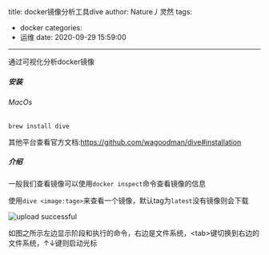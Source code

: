 title: docker镜像分析工具dive
author: Nature丿灵然
tags:
  - docker
categories:
  - 运维
date: 2020-09-29 15:59:00
---
通过可视化分析docker镜像
<!--more-->

##### 安装

###### MacOs

    brew install dive

其他平台查看官方文档:<https://github.com/wagoodman/dive#installation>

##### 介绍

一般我们查看镜像可以使用`docker inspect`命令查看镜像的信息

使用`dive <image:tage>`来查看一个镜像，默认tag为`latest`没有镜像则会下载

![upload successful](/images/pasted-3.png)

如图之所示左边显示阶段和执行的命令，右边是文件系统，\<tab\>键切换到右边的文件系统，↑↓键则启动光标
